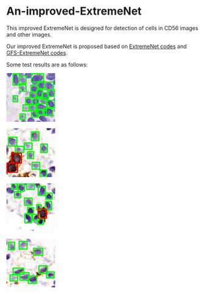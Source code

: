 # An-improved-ExtremeNet
This improved ExtremeNet is designed for detection of cells in CD56 images and other images.

Our improved ExtremeNet is proposed based on [ExtremeNet codes]( https://github.com/xingyizhou/ExtremeNet) and [GFS-ExtremeNet codes](https://github.com/jiangdat/GFS-ExtremeNet).

Some test results are as follows:

![image](https://github.com/liuronggg/An-improved-ExtremeNet/blob/main/results/1.jpg)

![image](https://github.com/liuronggg/An-improved-ExtremeNet/blob/main/results/2.jpg)

![image](https://github.com/liuronggg/An-improved-ExtremeNet/blob/main/results/3.jpg)

![image](https://github.com/liuronggg/An-improved-ExtremeNet/blob/main/results/4.jpg)
